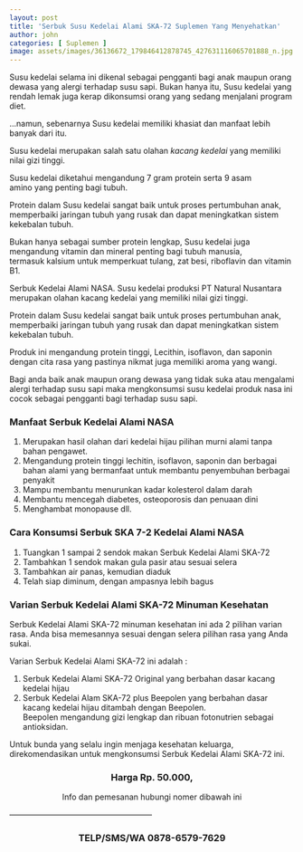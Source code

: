 ```yaml
---
layout: post
title: 'Serbuk Susu Kedelai Alami SKA-72 Suplemen Yang Menyehatkan'
author: john
categories: [ Suplemen ]
image: assets/images/36136672_179846412878745_427631116065701888_n.jpg
---
```


Susu kedelai selama ini dikenal sebagai pengganti bagi anak maupun orang dewasa yang alergi terhadap susu sapi. Bukan hanya itu, Susu kedelai yang rendah lemak juga kerap dikonsumsi orang yang sedang menjalani program diet.

...namun, sebenarnya Susu kedelai
memiliki khasiat dan manfaat lebih banyak dari itu.

Susu kedelai merupakan salah satu olahan *kacang kedelai* yang memiliki nilai gizi tinggi.

Susu kedelai diketahui mengandung 7 gram protein serta 9 asam amino yang penting bagi tubuh.

Protein dalam Susu kedelai sangat baik untuk proses pertumbuhan anak, memperbaiki jaringan tubuh yang rusak dan dapat meningkatkan sistem kekebalan tubuh.

Bukan hanya sebagai sumber protein lengkap, Susu kedelai juga mengandung vitamin dan mineral
penting bagi tubuh manusia, termasuk kalsium untuk memperkuat tulang, zat besi, riboflavin dan vitamin B1.

Serbuk Kedelai Alami NASA. Susu kedelai produksi PT Natural Nusantara merupakan olahan kacang kedelai yang memiliki nilai gizi tinggi.

Protein dalam Susu kedelai sangat baik untuk proses pertumbuhan anak, memperbaiki jaringan tubuh yang rusak dan dapat meningkatkan sistem kekebalan tubuh.

Produk ini mengandung protein tinggi, Lecithin, isoflavon, dan saponin dengan cita rasa yang pastinya nikmat juga memiliki aroma yang wangi.

Bagi anda baik anak maupun orang dewasa yang tidak suka atau mengalami alergi terhadap susu sapi maka mengkonsumsi susu kedelai produk nasa ini cocok sebagai pengganti bagi terhadap susu sapi.

### Manfaat Serbuk Kedelai Alami NASA

1. Merupakan hasil olahan dari kedelai hijau pilihan murni alami tanpa bahan pengawet.
2. Mengandung protein tinggi lechitin, isoflavon, saponin dan berbagai bahan alami yang bermanfaat untuk membantu penyembuhan berbagai penyakit
3. Mampu membantu menurunkan kadar kolesterol dalam darah
4. Membantu mencegah diabetes, osteoporosis dan penuaan dini
5. Menghambat monopause dll.

### Cara Konsumsi Serbuk SKA 7-2 Kedelai Alami NASA

1. Tuangkan 1 sampai 2 sendok makan Serbuk Kedelai Alami SKA-72
2. Tambahkan 1 sendok makan gula pasir atau sesuai selera
3. Tambahkan air panas, kemudian diaduk
4. Telah siap diminum, dengan ampasnya lebih bagus

### Varian Serbuk Kedelai Alami SKA-72 Minuman Kesehatan

Serbuk Kedelai Alami SKA-72 minuman kesehatan ini ada 2 pilihan varian rasa. Anda bisa memesannya sesuai dengan selera pilihan rasa yang Anda sukai.  

Varian Serbuk Kedelai Alami SKA-72 ini adalah :

1. Serbuk Kedelai Alami SKA-72
Original yang berbahan dasar kacang kedelai hijau
2. Serbuk Kedelai Alam SKA-72 plus Beepolen yang berbahan dasar kacang kedelai hijau ditambah dengan
Beepolen. Beepolen mengandung gizi lengkap dan ribuan fotonutrien sebagai antioksidan.

Untuk bunda yang selalu ingin menjaga kesehatan keluarga, direkomendasikan untuk mengkonsumsi Serbuk Kedelai Alami SKA-72 ini.

<center><h3>
Harga
Rp. 50.000,
</h3></center>
<center> Info dan pemesanan hubungi nomer dibawah ini </center>

——————————————————
<center><h3>TELP/SMS/WA
0878-6579-7629</h3></center>
